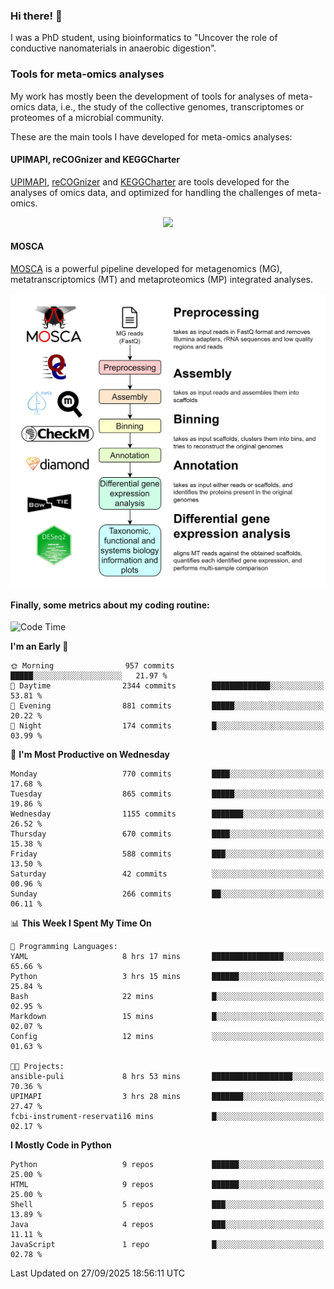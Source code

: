 ### Hi there! 👋

I was a PhD student, using bioinformatics to "Uncover the role of conductive nanomaterials in anaerobic digestion".

### Tools for meta-omics analyses

My work has mostly been the development of tools for analyses of meta-omics data, i.e., the study of the collective genomes, transcriptomes or proteomes of a microbial community.

These are the main tools I have developed for meta-omics analyses:

#### UPIMAPI, reCOGnizer and KEGGCharter

[UPIMAPI](https://github.com/iquasere/UPIMAPI), [reCOGnizer](https://github.com/iquasere/reCOGnizer) and [KEGGCharter](https://github.com/iquasere/KEGGCharter) are tools developed for the analyses of omics data, and optimized for handling the challenges of meta-omics.

<p align="center">
    <img src="assets/annotation_paper.png">
</p>

#### MOSCA

[MOSCA](https://github.com/iquasere/MOSCA) is a powerful pipeline developed for metagenomics (MG), metatranscriptomics (MT) and metaproteomics (MP) integrated analyses.

<p align="center">
    <img src="assets/mosca_workflow.png" align="center" width="700">
</p>


#### Finally, some metrics about my coding routine:

<!--START_SECTION:waka-->
![Code Time](http://img.shields.io/badge/Code%20Time-1%2C042%20hrs%2020%20mins-blue)

**I'm an Early 🐤** 

```text
🌞 Morning                957 commits         █████░░░░░░░░░░░░░░░░░░░░   21.97 % 
🌆 Daytime                2344 commits        █████████████░░░░░░░░░░░░   53.81 % 
🌃 Evening                881 commits         █████░░░░░░░░░░░░░░░░░░░░   20.22 % 
🌙 Night                  174 commits         █░░░░░░░░░░░░░░░░░░░░░░░░   03.99 % 
```
📅 **I'm Most Productive on Wednesday** 

```text
Monday                   770 commits         ████░░░░░░░░░░░░░░░░░░░░░   17.68 % 
Tuesday                  865 commits         █████░░░░░░░░░░░░░░░░░░░░   19.86 % 
Wednesday                1155 commits        ███████░░░░░░░░░░░░░░░░░░   26.52 % 
Thursday                 670 commits         ████░░░░░░░░░░░░░░░░░░░░░   15.38 % 
Friday                   588 commits         ███░░░░░░░░░░░░░░░░░░░░░░   13.50 % 
Saturday                 42 commits          ░░░░░░░░░░░░░░░░░░░░░░░░░   00.96 % 
Sunday                   266 commits         ██░░░░░░░░░░░░░░░░░░░░░░░   06.11 % 
```


📊 **This Week I Spent My Time On** 

```text
💬 Programming Languages: 
YAML                     8 hrs 17 mins       ████████████████░░░░░░░░░   65.66 % 
Python                   3 hrs 15 mins       ██████░░░░░░░░░░░░░░░░░░░   25.84 % 
Bash                     22 mins             █░░░░░░░░░░░░░░░░░░░░░░░░   02.95 % 
Markdown                 15 mins             █░░░░░░░░░░░░░░░░░░░░░░░░   02.07 % 
Config                   12 mins             ░░░░░░░░░░░░░░░░░░░░░░░░░   01.63 % 

🐱‍💻 Projects: 
ansible-puli             8 hrs 53 mins       ██████████████████░░░░░░░   70.36 % 
UPIMAPI                  3 hrs 28 mins       ███████░░░░░░░░░░░░░░░░░░   27.47 % 
fcbi-instrument-reservati16 mins             █░░░░░░░░░░░░░░░░░░░░░░░░   02.17 % 
```

**I Mostly Code in Python** 

```text
Python                   9 repos             ██████░░░░░░░░░░░░░░░░░░░   25.00 % 
HTML                     9 repos             ██████░░░░░░░░░░░░░░░░░░░   25.00 % 
Shell                    5 repos             ███░░░░░░░░░░░░░░░░░░░░░░   13.89 % 
Java                     4 repos             ███░░░░░░░░░░░░░░░░░░░░░░   11.11 % 
JavaScript               1 repo              █░░░░░░░░░░░░░░░░░░░░░░░░   02.78 % 
```




 Last Updated on 27/09/2025 18:56:11 UTC
<!--END_SECTION:waka-->
